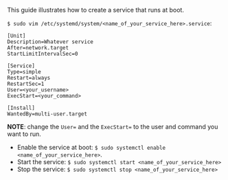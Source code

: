 This guide illustrates how to create a service that runs at boot.

`$ sudo vim /etc/systemd/system/<name_of_your_service_here>.service`:

```
[Unit]
Description=Whatever service
After=network.target
StartLimitIntervalSec=0

[Service]
Type=simple
Restart=always
RestartSec=1
User=<your_username>
ExecStart=<your_command>

[Install]
WantedBy=multi-user.target
```

**NOTE**: change the `User=` and the `ExecStart=` to the user and command you want to run. 

* Enable the service at boot: `$ sudo systemctl enable <name_of_your_service_here>`.
* Start the service: `$ sudo systemctl start <name_of_your_service_here>`
* Stop the service: `$ sudo systemctl stop <name_of_your_service_here>`
